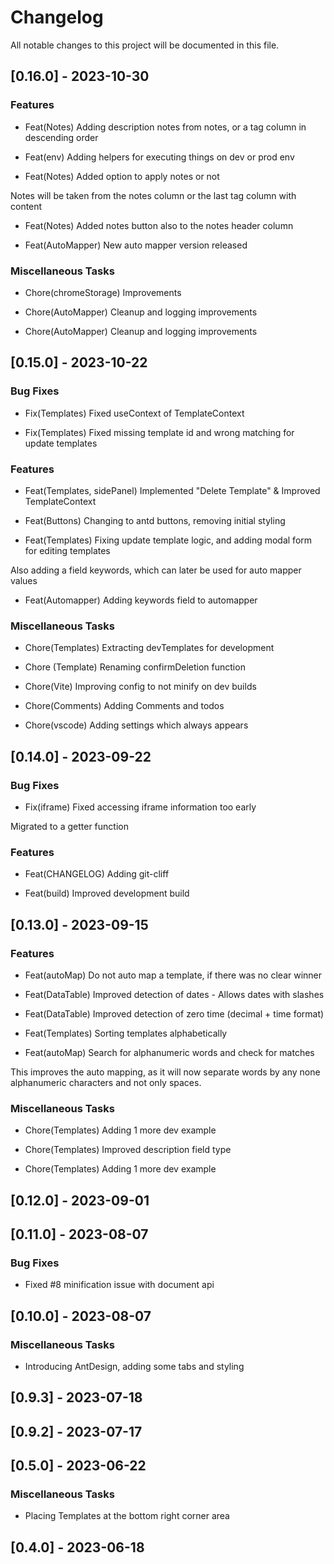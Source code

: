 # Changelog

All notable changes to this project will be documented in this file.

## [0.16.0] - 2023-10-30

### Features

- Feat(Notes) Adding description notes from notes, or a tag column in descending order

- Feat(env) Adding helpers for executing things on dev or prod env

- Feat(Notes) Added option to apply notes or not

Notes will be taken from the notes column or the last tag column with content

- Feat(Notes) Added notes button also to the notes header column

- Feat(AutoMapper) New auto mapper version released


### Miscellaneous Tasks

- Chore(chromeStorage) Improvements

- Chore(AutoMapper) Cleanup and logging improvements

- Chore(AutoMapper) Cleanup and logging improvements


## [0.15.0] - 2023-10-22

### Bug Fixes

- Fix(Templates) Fixed useContext of TemplateContext

- Fix(Templates) Fixed missing template id and wrong matching for update templates


### Features

- Feat(Templates, sidePanel) Implemented "Delete Template" & Improved TemplateContext

- Feat(Buttons) Changing to antd buttons, removing initial styling

- Feat(Templates) Fixing update template logic, and adding modal form for editing templates

Also adding a field keywords, which can later be used for auto mapper values

- Feat(Automapper) Adding keywords field to automapper


### Miscellaneous Tasks

- Chore(Templates) Extracting devTemplates for development

- Chore (Template) Renaming confirmDeletion function

- Chore(Vite) Improving config to not minify on dev builds

- Chore(Comments) Adding Comments and todos

- Chore(vscode) Adding settings which always appears


## [0.14.0] - 2023-09-22

### Bug Fixes

- Fix(iframe) Fixed accessing iframe information too early

Migrated to a getter function


### Features

- Feat(CHANGELOG) Adding git-cliff

- Feat(build) Improved development build


## [0.13.0] - 2023-09-15

### Features

- Feat(autoMap) Do not auto map a template, if there was no clear winner

- Feat(DataTable) Improved detection of dates - Allows dates with slashes

- Feat(DataTable) Improved detection of zero time (decimal + time format)

- Feat(Templates) Sorting templates alphabetically

- Feat(autoMap) Search for alphanumeric words and check for matches

This improves the auto mapping, as it will now separate words by any none alphanumeric characters and not only spaces.


### Miscellaneous Tasks

- Chore(Templates) Adding 1 more dev example

- Chore(Templates) Improved description field type

- Chore(Templates) Adding 1 more dev example


## [0.12.0] - 2023-09-01

## [0.11.0] - 2023-08-07

### Bug Fixes

- Fixed #8 minification issue with document api


## [0.10.0] - 2023-08-07

### Miscellaneous Tasks

- Introducing AntDesign, adding some tabs and styling


## [0.9.3] - 2023-07-18

## [0.9.2] - 2023-07-17

## [0.5.0] - 2023-06-22

### Miscellaneous Tasks

- Placing Templates at the bottom right corner area


## [0.4.0] - 2023-06-18

<!-- generated by git-cliff -->
